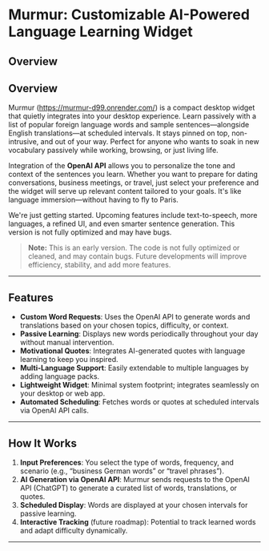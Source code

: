 # Murmur: Customizable AI-Powered Language Learning Widget

## Overview
## Overview
Murmur (https://murmur-d99.onrender.com/) is a compact desktop widget that quietly integrates into your desktop experience. Learn passively with a list of popular foreign language words and sample sentences—alongside English translations—at scheduled intervals. It stays pinned on top, non-intrusive, and out of your way. Perfect for anyone who wants to soak in new vocabulary passively while working, browsing, or just living life.

Integration of the **OpenAI API** allows you to personalize the tone and context of the sentences you learn. Whether you want to prepare for dating conversations, business meetings, or travel, just select your preference and the widget will serve up relevant content tailored to your goals. It's like language immersion—without having to fly to Paris.

We're just getting started. Upcoming features include text-to-speech, more languages, a refined UI, and even smarter sentence generation. This version is not fully optimized and may have bugs.


> **Note:** This is an early version. The code is not fully optimized or cleaned, and may contain bugs. Future developments will improve efficiency, stability, and add more features.

---

## Features
- **Custom Word Requests**: Uses the OpenAI API to generate words and translations based on your chosen topics, difficulty, or context.
- **Passive Learning**: Displays new words periodically throughout your day without manual intervention.
- **Motivational Quotes**: Integrates AI-generated quotes with language learning to keep you inspired.
- **Multi-Language Support**: Easily extendable to multiple languages by adding language packs.
- **Lightweight Widget**: Minimal system footprint; integrates seamlessly on your desktop or web app.
- **Automated Scheduling**: Fetches words or quotes at scheduled intervals via OpenAI API calls.

---

## How It Works
1. **Input Preferences**: You select the type of words, frequency, and scenario (e.g., “business German words” or “travel phrases”).  
2. **AI Generation via OpenAI API**: Murmur sends requests to the OpenAI API (ChatGPT) to generate a curated list of words, translations, or quotes.  
3. **Scheduled Display**: Words are displayed at your chosen intervals for passive learning.  
4. **Interactive Tracking** (future roadmap): Potential to track learned words and adapt difficulty dynamically.  

---
